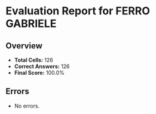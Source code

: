 # Evaluation Report for FERRO GABRIELE

## Overview

- **Total Cells:** 126
- **Correct Answers:** 126
- **Final Score:** 100.0%

## Errors

- No errors.